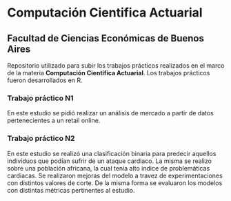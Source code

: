 # Computación Cientifica Actuarial
## Facultad de Ciencias Económicas de Buenos Aires

Repositorio utilizado para subir los trabajos prácticos realizados en el marco de la materia **Computación Científica Actuarial**. Los trabajos prácticos fueron desarrollados en R. 

### Trabajo práctico N1

En este estudio se pidió realizar un análisis de mercado a partir de datos pertenecientes a un retail online. 

### Trabajo práctico N2 

En este estudio se realizó una clasificación binaria para predecir aquellos individuos que podían sufrir de un ataque cardiaco. La misma se realizo sobre una población africana, la cual tenía alto indice de problemáticas cardiacas. Se realizaron mejoras del modelo a travez de experimentaciones con distintos valores de corte. De la misma forma se evaluaron los modelos con distintas métricas pertinentes al estudio. 


